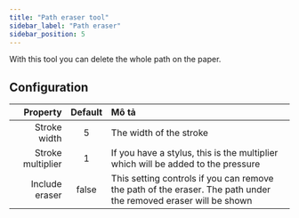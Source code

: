 ```yaml
---
title: "Path eraser tool"
sidebar_label: "Path eraser"
sidebar_position: 5
---
```



With this tool you can delete the whole path on the paper.

## Configuration

|          Property | Default | Mô tả                                                                                                           |
| -----------------:|:-------:|:--------------------------------------------------------------------------------------------------------------- |
|      Stroke width |    5    | The width of the stroke                                                                                         |
| Stroke multiplier |    1    | If you have a stylus, this is the multiplier which will be added to the pressure                                |
|    Include eraser |  false  | This setting controls if you can remove the path of the eraser. The path under the removed eraser will be shown |
